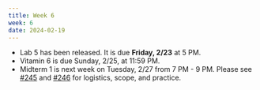 ```yaml
---
title: Week 6
week: 6
date: 2024-02-19
---
```


- Lab 5 has been released. It is due **Friday, 2/23** at 5 PM.
- Vitamin 6 is due Sunday, 2/25, at 11:59 PM.
- Midterm 1 is next week on Tuesday, 2/27 from 7 PM - 9 PM. Please see [#245](https://edstem.org/us/courses/52891/discussion/4399175) and [#246](https://edstem.org/us/courses/52891/discussion/4399175) for logistics, scope, and practice.
